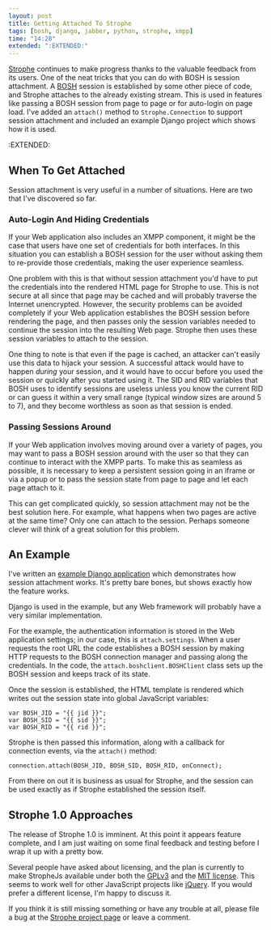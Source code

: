 ```yaml
---
layout: post
title: Getting Attached To Strophe
tags: [bosh, django, jabber, python, strophe, xmpp]
time: "14:28"
extended: ":EXTENDED:"
---
```


[Strophe](http://code.stanziq.com/strophe) continues to make progress thanks to the valuable feedback from its users.  One of the neat tricks that you can do with BOSH is session attachment.  A [BOSH](http://xmpp.org/extensions/xep-0124.html) session is established by some other piece of code, and Strophe attaches to the already existing stream.  This is used in features like passing a BOSH session from page to page or for auto-login on page load.  I've added an `attach()` method to `Strophe.Connection` to support session attachment and included an example Django project which shows how it is used.



:EXTENDED:

## When To Get Attached

Session attachment is very useful in a number of situations.  Here are two that I've discovered so far.

### Auto-Login And Hiding Credentials

If your Web application also includes an XMPP component, it might be the case that users have one set of credentials for both interfaces.  In this situation you can establish a BOSH session for the user without asking them to re-provide those credentials, making the user experience seamless.

One problem with this is that without session attachment you'd have to put the credentials into the rendered HTML page for Strophe to use.  This is not secure at all since that page may be cached and will probably traverse the Internet unencrypted.  However, the security problems can be avoided completely if your Web application establishes the BOSH session before rendering the page, and then passes only the session variables needed to continue the session into the resulting Web page.  Strophe then uses these session variables to attach to the session.

One thing to note is that even if the page is cached, an attacker can't easily use this data to hijack your session.  A successful attack would have to happen *during* your session, and it would have to occur before you used the session or quickly after you started using it.  The SID and RID variables that BOSH uses to identify sessions are useless unless you know the current RID or can guess it within a very small range (typical window sizes are around 5 to 7), and they become worthless as soon as that session is ended.

### Passing Sessions Around

If your Web application involves moving around over a variety of pages, you may want to pass a BOSH session around with the user so that they can continue to interact with the XMPP parts.  To make this as seamless as possible, it is necessary to keep a persistent session going in an iframe or via a popup or to pass the session state from page to page and let each page attach to it.

This can get complicated quickly, so session attachment may not be the best solution here.  For example, what happens when two pages are active at the same time?  Only one can attach to the session.  Perhaps someone clever will think of a great solution for this problem.

## An Example

I've written an [example Django application](http://code.stanziq.com/svn/strophe/trunk/strophejs/examples/attach) which demonstrates how session attachment works.  It's pretty bare bones, but shows exactly how the feature works.

Django is used in the example, but any Web framework will probably have a very similar implementation.

For the example, the authentication information is stored in the Web application settings; in our case, this is `attach.settings`.  When a user requests the root URL the code establishes a BOSH session by making HTTP requests to the BOSH connection manager and passing along the credentials.  In the code, the `attach.boshclient.BOSHClient` class sets up the BOSH session and keeps track of its state.

Once the session is established, the HTML template is rendered which writes out the session state into global JavaScript variables:

    var BOSH_JID = "{{ jid }}";
    var BOSH_SID = "{{ sid }}";
    var BOSH_RID = "{{ rid }}";

Strophe is then passed this information, along with a callback for connection events, via the `attach()` method:

    connection.attach(BOSH_JID, BOSH_SID, BOSH_RID, onConnect);

From there on out it is business as usual for Strophe, and the session can be used exactly as if Strophe established the session itself.

## Strophe 1.0 Approaches

The release of Strophe 1.0 is imminent.  At this point it appears feature complete, and I am just waiting on some final feedback and testing before I wrap it up with a pretty bow.

Several people have asked about licensing, and the plan is currently to make StropheJs available under both the [GPLv3](http://www.fsf.org/licensing/licenses/gpl.html) and the [MIT license](http://www.opensource.org/licenses/mit-license.html).  This seems to work well for other JavaScript projects like [jQuery](http://www.jquery.com).  If you would prefer a different license, I'm happy to discuss it.

If you think it is still missing something or have any trouble at all, please file a bug at the [Strophe project page](http://code.stanziq.com/strophe) or leave a comment.
